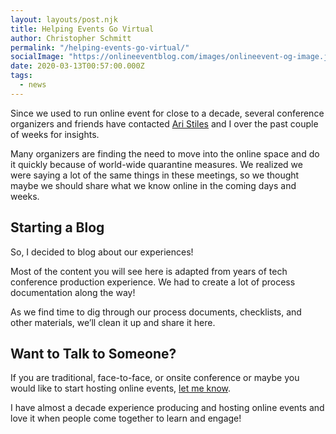 ```yaml
---
layout: layouts/post.njk
title: Helping Events Go Virtual
author: Christopher Schmitt
permalink: "/helping-events-go-virtual/"
socialImage: "https://onlineeventblog.com/images/onlineevent-og-image.jpg"
date: 2020-03-13T00:57:00.000Z
tags:
  - news
---
```


Since we used to run online event for close to a decade, several conference organizers and friends have contacted [Ari Stiles](https://twitter.com/ari4nne) and I over the past couple of weeks for insights.

Many organizers are finding the need to move into the online space and do it quickly because of world-wide quarantine measures. We realized we were saying a lot of the same things in these meetings, so we thought maybe we should share what we know online in the coming days and weeks.

## Starting a Blog

So, I decided to blog about our experiences!

Most of the content you will see here is adapted from years of tech conference production experience. We had to create a lot of process documentation along the way!

As we find time to dig through our process documents, checklists, and other materials, we’ll clean it up and share it here.

## Want to Talk to Someone?

If you are traditional, face-to-face, or onsite conference or maybe you would like to start hosting online events, [let me know](/contact/).

I have almost a decade experience producing and hosting online events and love it when people come together to learn and engage!
